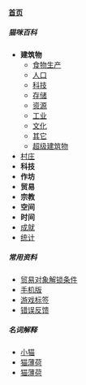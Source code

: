 
#### [首页](?file=home-首页)

##### 猫咪百科
- **建筑物**
    - [食物生产](?file=001-猫咪百科/01-建筑物/01-食物生产 "食物生产")
    - [人口](?file=001-猫咪百科/01-建筑物/02-人口 "人口")
    - [科技](?file=001-猫咪百科/01-建筑物/03-科技 "科技")
    - [存储](?file=001-猫咪百科/01-建筑物/04-存储 "存储")
    - [资源](?file=001-猫咪百科/01-建筑物/05-资源 "资源")
    - [工业](?file=001-猫咪百科/01-建筑物/06-工业 "工业")
    - [文化](?file=001-猫咪百科/01-建筑物/07-文化 "文化")
    - [其它](?file=001-猫咪百科/01-建筑物/08-其它 "其它")
    - [超级建筑物](?file=001-猫咪百科/01-建筑物/09-超级建筑物 "超级建筑物")
- [村庄](?file=001-猫咪百科/02-村庄 "村庄")
- **科技**
- **作坊**
- **贸易**
- **宗教**
- **空间**
- **时间**
- [成就](?file=001-猫咪百科/09-成就 "成就")
- [统计](?file=001-猫咪百科/10-统计 "统计")

##### 常用资料
- [贸易对象解锁条件](?file=002-常用资料/001-贸易对象解锁条件 "贸易对象解锁条件")
- [手机版](?file=002-常用资料/002-手机版 "手机版")
- [游戏标签](?file=002-常用资料/003-游戏标签 "游戏标签")
- [错误反馈](?file=002-常用资料/004-错误反馈 "错误反馈")

##### 名词解释
- [小猫](?file=003-名词解释/01-小猫 "小猫")
- [猫薄荷](?file=003-名词解释/02-猫薄荷 "猫薄荷")
- [猫薄荷](?file=003-名词解释/03-猫薄荷 "猫薄荷")
